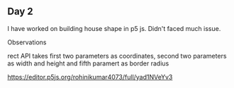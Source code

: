 ## Day 2

I have worked on building house shape in p5 js.
Didn't faced much issue.

Observations

rect API takes first two parameters as coordinates, second two parameters as width and height and fifth paramert as border radius

https://editor.p5js.org/rohinikumar4073/full/yad1NVeYv3
